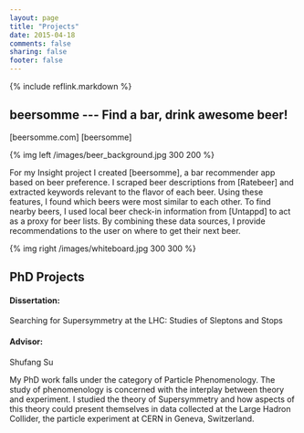 ```yaml
---
layout: page
title: "Projects"
date: 2015-04-18
comments: false
sharing: false
footer: false
---
```


{% include reflink.markdown %}

## beersomme --- Find a bar, drink awesome beer!
[beersomme.com] [beersomme]

{% img left /images/beer_background.jpg 300 200 %}

For my Insight project I created [beersomme],
 a bar recommender app based on beer preference. 
I scraped beer descriptions from [Ratebeer] and extracted keywords relevant to the flavor of each beer.  Using these features, I found which beers were most similar to each other. 
To find nearby beers, I used local beer check-in information from [Untappd] to act as a proxy for beer lists.
By combining these data sources, I provide recommendations to the user on where to get their next beer.



{% img right /images/whiteboard.jpg 300 300 %}

## PhD Projects

#### Dissertation:
Searching for Supersymmetry at the LHC: Studies of Sleptons and Stops

#### Advisor:
Shufang Su

My PhD work falls under the category of Particle Phenomenology. The study of phenomenology is concerned with the interplay between theory and experiment.  I studied the theory of Supersymmetry and how aspects of this theory could present themselves in data collected at the Large Hadron Collider, the particle experiment at CERN in Geneva, Switzerland.
